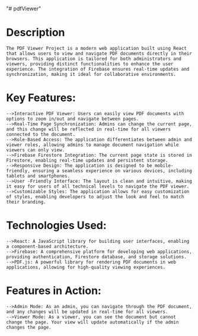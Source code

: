 "# pdfViewer" 

 # Description

    The PDF Viewer Project is a modern web application built using React that allows users to view and navigate PDF documents directly in their browsers. This application is tailored for both administrators and viewers, providing distinct functionalities to enhance the user experience. The integration of Firebase ensures real-time updates and synchronization, making it ideal for collaborative environments.


# Key Features:

    -->Interactive PDF Viewer: Users can easily view PDF documents with options to zoom in/out and navigate between pages.
    -->Real-Time Page Synchronization: Admins can change the current page, and this change will be reflected in real-time for all viewers connected to the document.
    -->Role-Based Access: The application differentiates between admin and viewer roles, allowing admins to manage document navigation while viewers can only view.
    -->Firebase Firestore Integration: The current page state is stored in Firestore, enabling real-time updates and persistent storage.
    -->Responsive Design: The application is designed to be mobile-friendly, ensuring a seamless experience on various devices, including tablets and smartphones.
    -->User -Friendly Interface: The layout is clean and intuitive, making it easy for users of all technical levels to navigate the PDF viewer.
    -->Customizable Styles: The application allows for easy customization of styles, enabling developers to adjust the look and feel to match their branding.

# Technologies Used:

    -->React: A JavaScript library for building user interfaces, enabling a component-based architecture.
    -->Firebase: A comprehensive platform for developing web applications, providing authentication, Firestore database, and storage solutions.
    -->PDF.js: A powerful library for rendering PDF documents in web applications, allowing for high-quality viewing experiences.

# Features in Action:

    -->Admin Mode: As an admin, you can navigate through the PDF document, and any changes will be updated in real-time for all viewers.
    -->Viewer Mode: As a viewer, you can see the document but cannot change the page. Your view will update automatically if the admin changes the page.
